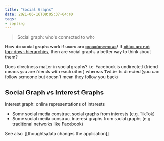 ```yaml
---
title: "Social Graphs"
date: 2021-06-16T09:05:37-04:00
tags:
- sapling
---
```


> Social graph: who's connected to who

How do social graphs work if users are [pseudonymous](thoughts/pseudonymity.md)? If [cities are not top-down hierarchies](thoughts/A%20City%20is%20not%20a%20Tree.md), then are social graphs a better way to think about them?

Does directness matter in social graphs? i.e. Facebook is undirected (friend means you are friends with each other) whereas Twitter is directed (you can follow someone but doesn't mean they follow you back)

## Social Graph vs Interest Graphs
Interest graph: online representations of interests

- Some social media construct social graphs from interests (e.g. TikTok)
- Some social media construct interest graphs from social graphs (e.g. traditional networks like Facebook)

See also: [[thoughts/data changes the application]]